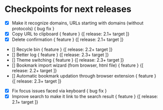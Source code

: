 # Checkpoints for next releases

- [x] Make it recognize domains, URLs starting with domains (without protocols) { bug fix }
- [x] Copy URL to clipboard { feature } {[ release: 2.1+ target ]}
- [x] Delete confirmation { feature } {[ release: 2.1+ target ]}
- [] Recycle bin { feature } {[ release: 2.2+ target ]}
- [] Better log { feature } {[ release: 2.3+ target ]}
- [] Theme switching { feature } {[ release: 2.3+ target ]}
- [] Bookmark import wizard (from browser, html file) { feature } {[ release: 2.2+ target ]}
- [] Automatic bookmark updation through browser extension { feature } {[ release: 2.3+ target ]}
- [x] Fix focus issues faced via keyboard { bug fix }
- [x] Improve search to make it link to the search result { feature } {[ release: 2.1+ target ]}
